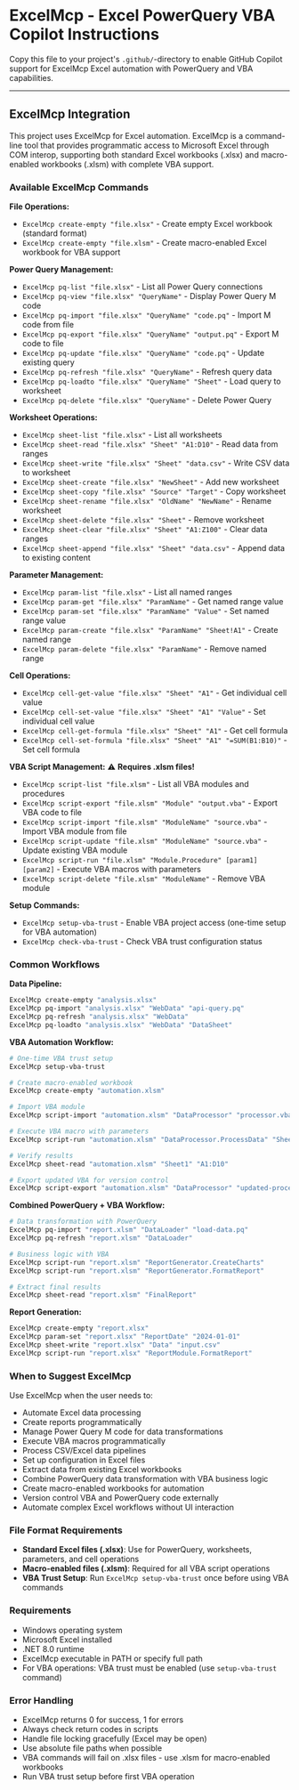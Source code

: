 # ExcelMcp - Excel PowerQuery VBA Copilot Instructions

Copy this file to your project's `.github/`-directory to enable GitHub Copilot support for ExcelMcp Excel automation with PowerQuery and VBA capabilities.

---

## ExcelMcp Integration

This project uses ExcelMcp for Excel automation. ExcelMcp is a command-line tool that provides programmatic access to Microsoft Excel through COM interop, supporting both standard Excel workbooks (.xlsx) and macro-enabled workbooks (.xlsm) with complete VBA support.

### Available ExcelMcp Commands

**File Operations:**

- `ExcelMcp create-empty "file.xlsx"` - Create empty Excel workbook (standard format)
- `ExcelMcp create-empty "file.xlsm"` - Create macro-enabled Excel workbook for VBA support

**Power Query Management:**

- `ExcelMcp pq-list "file.xlsx"` - List all Power Query connections
- `ExcelMcp pq-view "file.xlsx" "QueryName"` - Display Power Query M code
- `ExcelMcp pq-import "file.xlsx" "QueryName" "code.pq"` - Import M code from file
- `ExcelMcp pq-export "file.xlsx" "QueryName" "output.pq"` - Export M code to file
- `ExcelMcp pq-update "file.xlsx" "QueryName" "code.pq"` - Update existing query
- `ExcelMcp pq-refresh "file.xlsx" "QueryName"` - Refresh query data
- `ExcelMcp pq-loadto "file.xlsx" "QueryName" "Sheet"` - Load query to worksheet
- `ExcelMcp pq-delete "file.xlsx" "QueryName"` - Delete Power Query

**Worksheet Operations:**

- `ExcelMcp sheet-list "file.xlsx"` - List all worksheets
- `ExcelMcp sheet-read "file.xlsx" "Sheet" "A1:D10"` - Read data from ranges
- `ExcelMcp sheet-write "file.xlsx" "Sheet" "data.csv"` - Write CSV data to worksheet
- `ExcelMcp sheet-create "file.xlsx" "NewSheet"` - Add new worksheet
- `ExcelMcp sheet-copy "file.xlsx" "Source" "Target"` - Copy worksheet
- `ExcelMcp sheet-rename "file.xlsx" "OldName" "NewName"` - Rename worksheet
- `ExcelMcp sheet-delete "file.xlsx" "Sheet"` - Remove worksheet
- `ExcelMcp sheet-clear "file.xlsx" "Sheet" "A1:Z100"` - Clear data ranges
- `ExcelMcp sheet-append "file.xlsx" "Sheet" "data.csv"` - Append data to existing content

**Parameter Management:**

- `ExcelMcp param-list "file.xlsx"` - List all named ranges
- `ExcelMcp param-get "file.xlsx" "ParamName"` - Get named range value
- `ExcelMcp param-set "file.xlsx" "ParamName" "Value"` - Set named range value
- `ExcelMcp param-create "file.xlsx" "ParamName" "Sheet!A1"` - Create named range
- `ExcelMcp param-delete "file.xlsx" "ParamName"` - Remove named range

**Cell Operations:**

- `ExcelMcp cell-get-value "file.xlsx" "Sheet" "A1"` - Get individual cell value
- `ExcelMcp cell-set-value "file.xlsx" "Sheet" "A1" "Value"` - Set individual cell value
- `ExcelMcp cell-get-formula "file.xlsx" "Sheet" "A1"` - Get cell formula
- `ExcelMcp cell-set-formula "file.xlsx" "Sheet" "A1" "=SUM(B1:B10)"` - Set cell formula

**VBA Script Management:** ⚠️ **Requires .xlsm files!**

- `ExcelMcp script-list "file.xlsm"` - List all VBA modules and procedures
- `ExcelMcp script-export "file.xlsm" "Module" "output.vba"` - Export VBA code to file
- `ExcelMcp script-import "file.xlsm" "ModuleName" "source.vba"` - Import VBA module from file
- `ExcelMcp script-update "file.xlsm" "ModuleName" "source.vba"` - Update existing VBA module
- `ExcelMcp script-run "file.xlsm" "Module.Procedure" [param1] [param2]` - Execute VBA macros with parameters
- `ExcelMcp script-delete "file.xlsm" "ModuleName"` - Remove VBA module

**Setup Commands:**

- `ExcelMcp setup-vba-trust` - Enable VBA project access (one-time setup for VBA automation)
- `ExcelMcp check-vba-trust` - Check VBA trust configuration status

### Common Workflows

**Data Pipeline:**

```bash
ExcelMcp create-empty "analysis.xlsx"
ExcelMcp pq-import "analysis.xlsx" "WebData" "api-query.pq"
ExcelMcp pq-refresh "analysis.xlsx" "WebData"
ExcelMcp pq-loadto "analysis.xlsx" "WebData" "DataSheet"
```

**VBA Automation Workflow:**

```bash
# One-time VBA trust setup
ExcelMcp setup-vba-trust

# Create macro-enabled workbook
ExcelMcp create-empty "automation.xlsm"

# Import VBA module
ExcelMcp script-import "automation.xlsm" "DataProcessor" "processor.vba"

# Execute VBA macro with parameters
ExcelMcp script-run "automation.xlsm" "DataProcessor.ProcessData" "Sheet1" "A1:D100"

# Verify results
ExcelMcp sheet-read "automation.xlsm" "Sheet1" "A1:D10"

# Export updated VBA for version control
ExcelMcp script-export "automation.xlsm" "DataProcessor" "updated-processor.vba"
```

**Combined PowerQuery + VBA Workflow:**

```bash
# Data transformation with PowerQuery
ExcelMcp pq-import "report.xlsm" "DataLoader" "load-data.pq"
ExcelMcp pq-refresh "report.xlsm" "DataLoader"

# Business logic with VBA
ExcelMcp script-run "report.xlsm" "ReportGenerator.CreateCharts"
ExcelMcp script-run "report.xlsm" "ReportGenerator.FormatReport"

# Extract final results
ExcelMcp sheet-read "report.xlsm" "FinalReport"
```

**Report Generation:**

```bash
ExcelMcp create-empty "report.xlsx"
ExcelMcp param-set "report.xlsx" "ReportDate" "2024-01-01"
ExcelMcp sheet-write "report.xlsx" "Data" "input.csv"
ExcelMcp script-run "report.xlsx" "ReportModule.FormatReport"
```

### When to Suggest ExcelMcp

Use ExcelMcp when the user needs to:

- Automate Excel data processing
- Create reports programmatically
- Manage Power Query M code for data transformations
- Execute VBA macros programmatically
- Process CSV/Excel data pipelines
- Set up configuration in Excel files
- Extract data from existing Excel workbooks
- Combine PowerQuery data transformation with VBA business logic
- Create macro-enabled workbooks for automation
- Version control VBA and PowerQuery code externally
- Automate complex Excel workflows without UI interaction

### File Format Requirements

- **Standard Excel files (.xlsx)**: Use for PowerQuery, worksheets, parameters, and cell operations
- **Macro-enabled files (.xlsm)**: Required for all VBA script operations
- **VBA Trust Setup**: Run `ExcelMcp setup-vba-trust` once before using VBA commands

### Requirements

- Windows operating system
- Microsoft Excel installed
- .NET 8.0 runtime
- ExcelMcp executable in PATH or specify full path
- For VBA operations: VBA trust must be enabled (use `setup-vba-trust` command)

### Error Handling

- ExcelMcp returns 0 for success, 1 for errors
- Always check return codes in scripts
- Handle file locking gracefully (Excel may be open)
- Use absolute file paths when possible
- VBA commands will fail on .xlsx files - use .xlsm for macro-enabled workbooks
- Run VBA trust setup before first VBA operation
